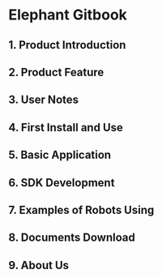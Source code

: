 # Elephant Gitbook

## 1. Product Introduction
## 2. Product Feature
## 3. User Notes
## 4. First Install and Use
## 5. Basic Application
## 6. SDK Development
## 7. Examples of Robots Using
## 8. Documents Download
## 9. About Us

